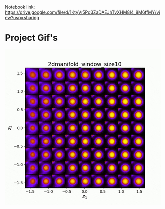 Notebook link: https://drive.google.com/file/d/1KtyVr5Pd3ZaDAEJhTvXHM8I4_8M6ffMY/view?usp=sharing

# Project Gif's

![Manifold GIF](https://github.com/utkarshp1161/SIFTrVAE/blob/main/manifold/manifoldvideo-ezgif.com-optimize.gif)
